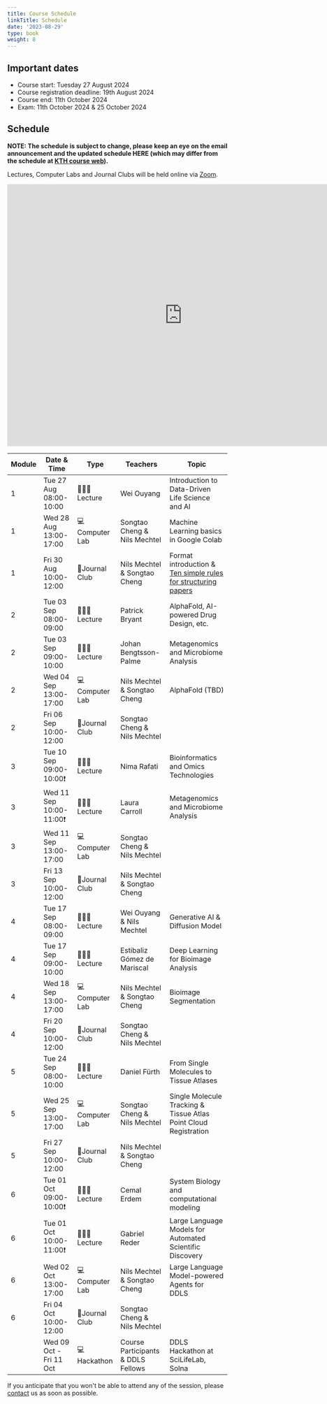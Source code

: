 ```yaml
---
title: Course Schedule
linkTitle: Schedule
date: '2023-08-29'
type: book
weight: 8
---
```

## Important dates

- Course start: Tuesday 27 August 2024
- Course registration deadline: 19th August 2024
- Course end: 11th October 2024
- Exam: 11th October 2024 & 25 October 2024

## Schedule

**NOTE: The schedule is subject to change, please keep an eye on the email announcement and the updated schedule HERE (which may differ from the schedule at [KTH course web](https://www.kth.se/social/course/SK2538/calendar/)).**

Lectures, Computer Labs and Journal Clubs will be held online via [Zoom](https://kth-se.zoom.us/j/69812177998).


<!-- Google Calendar Embed -->
<iframe src="https://calendar.google.com/calendar/embed?src=c_f389b7ce1dfc18013a861342e7468bac776de48731457d2c09079895223f4d20%40group.calendar.google.com&ctz=Europe%2FBerlin" style="border: 0" width="800" height="600" frameborder="0" scrolling="no"></iframe>

| Module | Date & Time             | Type          | Teachers                           | Topic                                                                                                                                           |
|--------|-------------------------|---------------|------------------------------------|-------------------------------------------------------------------------------------------------------------------------------------------------|
| 1      | Tue 27 Aug 08:00-10:00  | 🧑🏻‍🏫Lecture    | Wei Ouyang                         | Introduction to Data-Driven Life Science and AI                                                                                                 |
| 1      | Wed 28 Aug 13:00-17:00  | 💻Computer Lab | Songtao Cheng & Nils Mechtel       | Machine Learning basics in Google Colab                                                                                                         |
| 1      | Fri 30 Aug 10:00-12:00  | 💬Journal Club | Nils Mechtel & Songtao Cheng       | Format introduction & [Ten simple rules for structuring papers](https://journals.plos.org/ploscompbiol/article?id=10.1371/journal.pcbi.1005619) |
| 2      | Tue 03 Sep 08:00-09:00  | 🧑🏻‍🏫Lecture    | Patrick Bryant                     | AlphaFold, AI-powered Drug Design, etc.                                                                                                         |
| 2      | Tue 03 Sep 09:00-10:00  | 🧑🏻‍🏫Lecture    | Johan Bengtsson-Palme              | Metagenomics and Microbiome Analysis                                                                                                            |
| 2      | Wed 04 Sep 13:00-17:00  | 💻Computer Lab | Nils Mechtel & Songtao Cheng       | AlphaFold (TBD)                                                                                                                                 |
| 2      | Fri 06 Sep 10:00-12:00  | 💬Journal Club | Songtao Cheng & Nils Mechtel       |                                                                                                                                                 |
| 3      | Tue 10 Sep 09:00-10:00❗️ | 🧑🏻‍🏫Lecture    | Nima Rafati                        | Bioinformatics and Omics Technologies                                                                                                           |
| 3      | Wed 11 Sep 10:00-11:00❗️ | 🧑🏻‍🏫Lecture    | Laura Carroll                      | Metagenomics and Microbiome Analysis                                                                                                            |
| 3      | Wed 11 Sep 13:00-17:00  | 💻Computer Lab | Songtao Cheng & Nils Mechtel       |                                                                                                                                                 |
| 3      | Fri 13 Sep 10:00-12:00  | 💬Journal Club | Nils Mechtel & Songtao Cheng       |                                                                                                                                                 |
| 4      | Tue 17 Sep 08:00-09:00  | 🧑🏻‍🏫Lecture    | Wei Ouyang & Nils Mechtel          | Generative AI & Diffusion Model                                                                                                                 |
| 4      | Tue 17 Sep 09:00-10:00  | 🧑🏻‍🏫Lecture    | Estibaliz Gómez de Mariscal        | Deep Learning for Bioimage Analysis                                                                                                             |
| 4      | Wed 18 Sep 13:00-17:00  | 💻Computer Lab | Nils Mechtel & Songtao Cheng       | Bioimage Segmentation                                                                                                                           |
| 4      | Fri 20 Sep 10:00-12:00  | 💬Journal Club | Songtao Cheng & Nils Mechtel       |                                                                                                                                                 |
| 5      | Tue 24 Sep 08:00-10:00  | 🧑🏻‍🏫Lecture    | Daniel Fürth                       | From Single Molecules to Tissue Atlases                                                                                                         |
| 5      | Wed 25 Sep 13:00-17:00  | 💻Computer Lab | Songtao Cheng & Nils Mechtel       | Single Molecule Tracking & Tissue Atlas Point Cloud Registration                                                                                |
| 5      | Fri 27 Sep 10:00-12:00  | 💬Journal Club | Nils Mechtel & Songtao Cheng       |                                                                                                                                                 |
| 6      | Tue 01 Oct 09:00-10:00❗️ | 🧑🏻‍🏫Lecture    | Cemal Erdem                        | System Biology and computational modeling                                                                                                       |
| 6      | Tue 01 Oct 10:00-11:00❗️ | 🧑🏻‍🏫Lecture    | Gabriel Reder                      | Large Language Models for Automated Scientific Discovery                                                                                                        |
| 6      | Wed 02 Oct 13:00-17:00  | 💻Computer Lab | Nils Mechtel & Songtao Cheng       | Large Language Model-powered Agents for DDLS                                                                                                    |
| 6      | Fri 04 Oct 10:00-12:00  | 💬Journal Club | Songtao Cheng & Nils Mechtel       |                                                                                                                                                 |
|        | Wed 09 Oct - Fri 11 Oct | 💻Hackathon    | Course Participants & DDLS Fellows | DDLS Hackathon at SciLifeLab, Solna                                                                                                             |

If you anticipate that you won't be able to attend any of the session, please [contact](/contact) us as soon as possible. 
